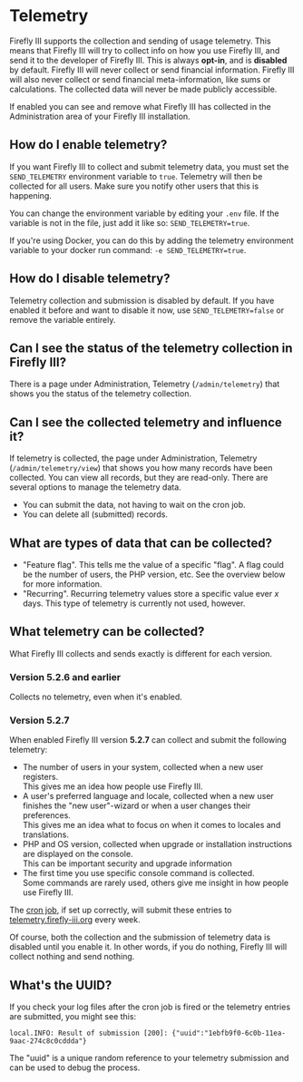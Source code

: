 # Telemetry

Firefly III supports the collection and sending of usage telemetry. This means that Firefly III will try to collect info on how you use Firefly III, and send it to the developer of Firefly III. This is always **opt-in**, and is **disabled** by default. Firefly III will never collect or send financial information. Firefly III will also never collect or send financial meta-information, like sums or calculations. The collected data will never be made publicly accessible.

If enabled you can see and remove what Firefly III has collected in the Administration area of your Firefly III installation.

## How do I enable telemetry?

If you want Firefly III to collect and submit telemetry data, you must set the `SEND_TELEMETRY` environment variable to `true`. Telemetry will then be collected for all users. Make sure you notify other users that this is happening.

You can change the environment variable by editing your `.env` file. If the variable is not in the file, just add it like so: `SEND_TELEMETRY=true`.

If you're using Docker, you can do this by adding the telemetry environment variable to your docker run command: `-e SEND_TELEMETRY=true`.

## How do I disable telemetry?

Telemetry collection and submission is disabled by default. If you have enabled it before and want to disable it now, use `SEND_TELEMETRY=false` or remove the variable entirely. 

## Can I see the status of the telemetry collection in Firefly III?

There is a page under Administration, Telemetry (`/admin/telemetry`) that shows you the status of the telemetry collection. 

## Can I see the collected telemetry and influence it?

If telemetry is collected, the page under Administration, Telemetry (`/admin/telemetry/view`) that shows you how many records have been collected. You can view all records, but they are read-only. There are several options to manage the telemetry data.

- You can submit the data, not having to wait on the cron job.
- You can delete all (submitted) records.

## What are types of data that can be collected?

- "Feature flag". This tells me the value of a specific "flag". A flag could be the number of users, the PHP version, etc. See the overview below for more information.
- "Recurring". Recurring telemetry values store a specific value ever *x* days. This type of telemetry is currently not used, however.

## What telemetry can be collected?

What Firefly III collects and sends exactly is different for each version.

### Version 5.2.6 and earlier

Collects no telemetry, even when it's enabled.

### Version 5.2.7

When enabled Firefly III version **5.2.7** can collect and submit the following telemetry:

- The number of users in your system, collected when a new user registers.  
  This gives me an idea how people use Firefly III.
- A user's preferred language and locale, collected when a new user finishes the "new user"-wizard or when a user changes their preferences.  
  This gives me an idea what to focus on when it comes to locales and translations.
- PHP and OS version, collected when upgrade or installation instructions are displayed on the console.  
  This can be important security and upgrade information
- The first time you use specific console command is collected.  
  Some commands are rarely used, others give me insight in how people use Firefly III.

The [cron job](https://docs.firefly-iii.org/advanced-installation/cron), if set up correctly, will submit these entries to [telemetry.firefly-iii.org](https://telemetry.firefly-iii.org) every week.

Of course, both the collection and the submission of telemetry data is disabled until you enable it. In other words, if you do nothing, Firefly III will collect nothing and send nothing.

## What's the UUID?

If you check your log files after the cron job is fired or the telemetry entries are submitted, you might see this:

```
local.INFO: Result of submission [200]: {"uuid":"1ebfb9f0-6c0b-11ea-9aac-274c8c0cddda"}  
```

The "uuid" is a unique random reference to your telemetry submission and can be used to debug the process. 